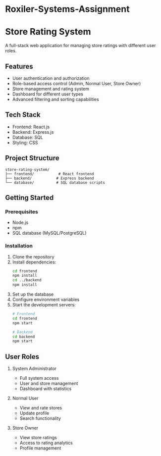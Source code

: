 # Roxiler-Systems-Assignment

# Store Rating System

A full-stack web application for managing store ratings with different user roles.

## Features

- User authentication and authorization
- Role-based access control (Admin, Normal User, Store Owner)
- Store management and rating system
- Dashboard for different user types
- Advanced filtering and sorting capabilities

## Tech Stack

- Frontend: React.js
- Backend: Express.js
- Database: SQL
- Styling: CSS

## Project Structure

```
store-rating-system/
├── frontend/           # React frontend
├── backend/           # Express backend
└── database/          # SQL database scripts
```

## Getting Started

### Prerequisites

- Node.js
- npm
- SQL database (MySQL/PostgreSQL)

### Installation

1. Clone the repository
2. Install dependencies:
   ```bash
   cd frontend
   npm install
   cd ../backend
   npm install
   ```
3. Set up the database
4. Configure environment variables
5. Start the development servers:
   ```bash
   # Frontend
   cd frontend
   npm start
   
   # Backend
   cd backend
   npm start
   ```

## User Roles

1. System Administrator
   - Full system access
   - User and store management
   - Dashboard with statistics

2. Normal User
   - View and rate stores
   - Update profile
   - Search functionality

3. Store Owner
   - View store ratings
   - Access to rating analytics
   - Profile management 
